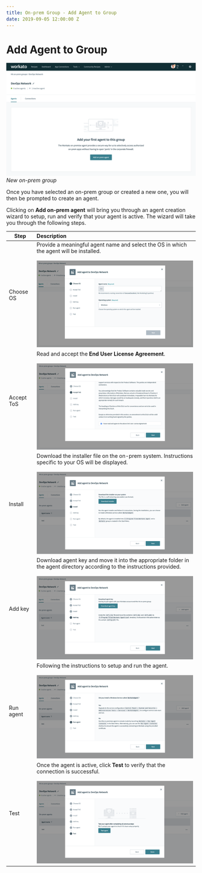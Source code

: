 ```yaml
---
title: On-prem Group - Add Agent to Group
date: 2019-09-05 12:00:00 Z
---
```


# Add Agent to Group

![New on-prem group](/assets/images/on-prem/empty-group.png)
*New on-prem group*

Once you have selected an on-prem group or created a new one, you will then be prompted to create an agent.

Clicking on **Add on-prem agent** will bring you through an agent creation wizard to setup, run and verify that your agent is active. The wizard will take you through the following steps.

| Step       | Description |
| ---------- | :---------- |
| Choose OS  | Provide a meaningful agent name and select the OS in which the agent will be installed.<br><br>![Choose OS](/assets/images/on-prem/choose-os.png) |
| Accept ToS | Read and accept the **End User License Agreement**.<br><br>![Accept ToS](/assets/images/on-prem/accept-tos.png) |
| Install    | Download the installer file on the on-prem system. Instructions specific to your OS will be displayed.<br><br>![Install](/assets/images/on-prem/install.png) |
| Add key    | Download agent key and move it into the appropriate folder in the agent directory according to the instructions provided.<br><br>![Add key](/assets/images/on-prem/add-key.png) |
| Run agent  | Following the instructions to setup and run the agent.<br><br>![Run agent](/assets/images/on-prem/run-agent-wizard.png) |
| Test       | Once the agent is active, click **Test** to verify that the connection is successful.<br><br>![test](/assets/images/on-prem/test-agent-setup.png) |

